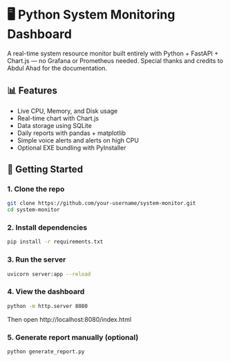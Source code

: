 # 🖥️ Python System Monitoring Dashboard

A real-time system resource monitor built entirely with Python + FastAPI + Chart.js — no Grafana or Prometheus needed.
Special thanks and credits to Abdul Ahad for the documentation.

## 📊 Features

- Live CPU, Memory, and Disk usage
- Real-time chart with Chart.js
- Data storage using SQLite
- Daily reports with pandas + matplotlib
- Simple voice alerts and alerts on high CPU
- Optional EXE bundling with PyInstaller

## 🚀 Getting Started

### 1. Clone the repo
```bash
git clone https://github.com/your-username/system-monitor.git
cd system-monitor
```

### 2. Install dependencies
```bash
pip install -r requirements.txt
```

### 3. Run the server
```bash
uvicorn server:app --reload
```

### 4. View the dashboard
```bash
python -m http.server 8080
```
Then open http://localhost:8080/index.html

### 5. Generate report manually (optional)
```bash
python generate_report.py
```
